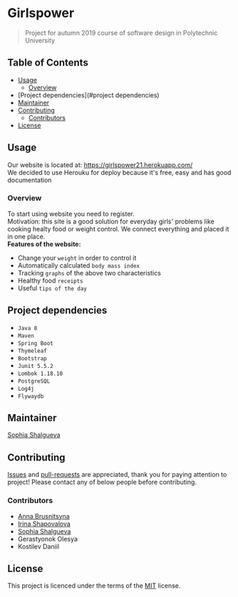 # Girlspower

> Project for autumn 2019 course of software design in Polytechnic University

## Table of Contents

-   [Usage](#usage)
    -   [Overview](#overview)
-   [Project dependencies](#project dependencies)
-   [Maintainer](#maintainer)
-   [Contributing](#contributing)
    -   [Contributors](#contributors)
-   [License](#license)

## Usage

Our website is located at: https://girlspower21.herokuapp.com/  
We decided to use Herouku for deploy because it's free, easy and has good documentation


### Overview

To start using website you need to register.  
Motivation: this site is a good solution for everyday girls' problems like cooking healty food
or weight control. We connect everything and placed it in one place.  
**Features of the website:**
-   Change your `weight` in order to control it
-   Automatically calculated `body mass index`
-   Tracking `graphs` of the above two characteristics
-   Healthy food `receipts`
-   Useful `tips of the day` 

## Project dependencies

-   `Java 8`
-   `Maven`
-   `Spring Boot `
-   `Thymeleaf`
-   `Bootstrap`
-   `Junit 5.5.2`
-   `Lombok 1.18.10`
-   `PostgreSQL`
-   `Log4j`
-   `Flywaydb`

## Maintainer

[Sophia Shalgueva](https://github.com/Sonik-zirael)

## Contributing

[Issues](issues) and [pull-requests](pulls) are appreciated, thank you for paying attention to project!
Please contact any of below people before contributing.

### Contributors

-   [Anna Brusnitsyna](https://github.com/AnBrusn)
-   [Irina Shapovalova](https://github.com/ShapovalovaIrina)
-   [Sophia Shalgueva](https://github.com/Sonik-zirael)
-   Gerastyonok Olesya
-   Kostilev Daniil

## License

This project is licenced under the terms of the [MIT](LICENSE) license.
